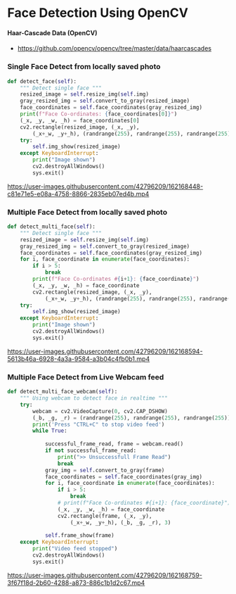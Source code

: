 # Face Detection Using OpenCV

#### Haar-Cascade Data (OpenCV)
- https://github.com/opencv/opencv/tree/master/data/haarcascades
### Single Face Detect from locally saved photo
```python
def detect_face(self):
    """ Detect single face """
    resized_image = self.resize_img(self.img)
    gray_resized_img = self.convert_to_gray(resized_image)
    face_coordinates = self.face_coordinates(gray_resized_img)
    print(f"Face Co-ordinates: {face_coordinates[0]}")
    (_x, _y, _w, _h) = face_coordinates[0]
    cv2.rectangle(resized_image, (_x, _y),
        (_x+_w, _y+_h), (randrange(255), randrange(255), randrange(255)), 3)
    try:
        self.img_show(resized_image)
    except KeyboardInterrupt:
        print("Image shown")
        cv2.destroyAllWindows()
        sys.exit()

```

https://user-images.githubusercontent.com/42796209/162168448-c81e71e5-e08a-4758-8866-2835eb07ed4b.mp4

### Multiple Face Detect from locally saved photo

```python
def detect_multi_face(self):
    """ Detect single face """
    resized_image = self.resize_img(self.img)
    gray_resized_img = self.convert_to_gray(resized_image)
    face_coordinates = self.face_coordinates(gray_resized_img)
    for i, face_coordinate in enumerate(face_coordinates):
        if i > 5:
            break
        print(f"Face Co-ordinates #{i+1}: {face_coordinate}")
        (_x, _y, _w, _h) = face_coordinate
        cv2.rectangle(resized_image, (_x, _y),
            (_x+_w, _y+_h), (randrange(255), randrange(255), randrange(255)), 3)
    try:
        self.img_show(resized_image)
    except KeyboardInterrupt:
        print("Image shown")
        cv2.destroyAllWindows()
        sys.exit()
```

https://user-images.githubusercontent.com/42796209/162168594-5613b46a-6928-4a3a-9584-a3b04c4fb0b1.mp4

### Multiple Face Detect from Live Webcam feed

```python
def detect_multi_face_webcam(self):
    """ Using webcam to detect face in realtime """
    try:
        webcam = cv2.VideoCapture(0, cv2.CAP_DSHOW)
        (_b, _g, _r) = (randrange(255), randrange(255), randrange(255))
        print('Press "CTRL+C" to stop video feed')
        while True:
            
            successful_frame_read, frame = webcam.read()
            if not successful_frame_read:
                print(">> Unsuccessfull Frame Read")
                break
            gray_img = self.convert_to_gray(frame)
            face_coordinates = self.face_coordinates(gray_img)
            for i, face_coordinate in enumerate(face_coordinates):
                if i > 5:
                    break
                # print(f"Face Co-ordinates #{i+1}: {face_coordinate}")
                (_x, _y, _w, _h) = face_coordinate
                cv2.rectangle(frame, (_x, _y),
                    (_x+_w, _y+_h), (_b, _g, _r), 3)
            
            self.frame_show(frame)
    except KeyboardInterrupt:
        print("Video feed stopped")
        cv2.destroyAllWindows()
        sys.exit()
```

https://user-images.githubusercontent.com/42796209/162168759-3f67f18d-2b60-4288-a873-886c1b1d2c67.mp4

